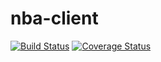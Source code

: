 # nba-client

[![Build Status](https://travis-ci.org/jaebradley/nba-client.svg?branch=master)](https://travis-ci.org/jaebradley/nba-client)
[![Coverage Status](https://coveralls.io/repos/github/jaebradley/nba-client/badge.svg?branch=master)](https://coveralls.io/github/jaebradley/nba-client?branch=master)
